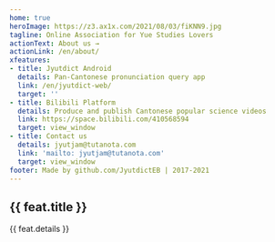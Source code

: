 ```yaml
---
home: true
heroImage: https://z3.ax1x.com/2021/08/03/fiKNN9.jpg
tagline: Online Association for Yue Studies Lovers
actionText: About us →
actionLink: /en/about/
xfeatures:
- title: Jyutdict Android
  details: Pan-Cantonese pronunciation query app
  link: /en/jyutdict-web/
  target: ''
- title: Bilibili Platform
  details: Produce and publish Cantonese popular science videos
  link: https://space.bilibili.com/410568594
  target: view_window
- title: Contact us
  details: jyutjam@tutanota.com
  link: 'mailto: jyutjam@tutanota.com'
  target: view_window
footer: Made by github.com/JyutdictEB | 2017-2021
---
```

<div class="features">
  <div class="feature" v-for="feat in $page.frontmatter.xfeatures">
    <h2><a v-bind:href="feat.link" v-bind:target="feat.target">{{ feat.title }}</a></h2>
    <p>{{ feat.details }}</p>
  </div>
</div>

